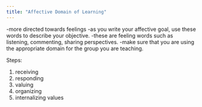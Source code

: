```yaml
---
title: "Affective Domain of Learning"
---
```

-more directed towards feelings
-as you write your affective goal, use these words to describe your objective.
-these are feeling words such as listening, commenting, sharing perspectives.
-make sure that you are using the appropriate domain for the group you are teaching.

Steps:
1) receiving
2) responding
3) valuing
4) organizing
5) internalizing values

